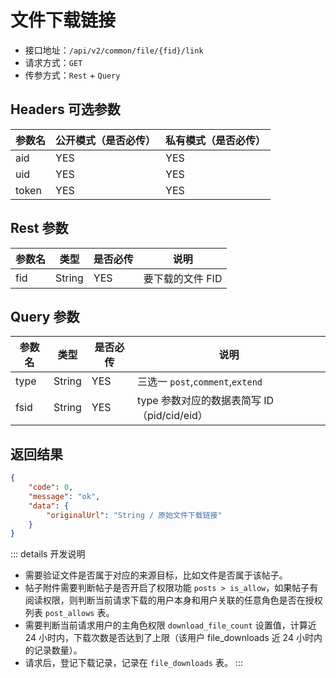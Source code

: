 # 文件下载链接

- 接口地址：`/api/v2/common/file/{fid}/link`
- 请求方式：`GET`
- 传参方式：`Rest` + `Query`

## Headers 可选参数

| 参数名 | 公开模式（是否必传） | 私有模式（是否必传） |
| --- | --- | --- |
| aid | YES | YES |
| uid | YES | YES |
| token | YES | YES |

## Rest 参数

| 参数名 | 类型 | 是否必传 | 说明 |
| --- | --- | --- | --- |
| fid | String | YES | 要下载的文件 FID |

## Query 参数

| 参数名 | 类型 | 是否必传 | 说明 |
| --- | --- | --- | --- |
| type | String | YES | 三选一 `post`,`comment`,`extend` |
| fsid | String | YES | type 参数对应的数据表简写 ID（pid/cid/eid） |

## 返回结果

```json
{
    "code": 0,
    "message": "ok",
    "data": {
        "originalUrl": "String / 原始文件下载链接"
    }
}
```

::: details 开发说明
- 需要验证文件是否属于对应的来源目标，比如文件是否属于该帖子。
- 帖子附件需要判断帖子是否开启了权限功能 `posts > is_allow`，如果帖子有阅读权限，则判断当前请求下载的用户本身和用户关联的任意角色是否在授权列表 `post_allows` 表。
- 需要判断当前请求用户的主角色权限 `download_file_count` 设置值，计算近 24 小时内，下载次数是否达到了上限（该用户 file_downloads 近 24 小时内的记录数量）。
- 请求后，登记下载记录，记录在 `file_downloads` 表。
:::